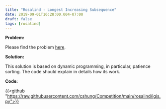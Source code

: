 ```yaml
---
title: "Rosalind - Longest Increasing Subsequence"
date: 2019-09-01T16:28:00.004-07:00
draft: false
tags: [rosalind]
---
```


**Problem:**

Please find the problem [here](http://rosalind.info/problems/lgis/).

**Solution:**

This solution is based on dynamic programming, in particular, patience sorting. The code should explain in details how its work.

**Code:**

{{<github "https://raw.githubusercontent.com/cshung/Competition/main/rosalind/lgis.py">}}

